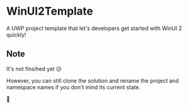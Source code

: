 # WinUI2Template
A UWP project template that let's developers get started with WinUI 2 quickly!

## Note
It's not finsihed yet 😥

However, you can still clone the solution and rename the project and namespace names if you don't mind its current state.


👋 
